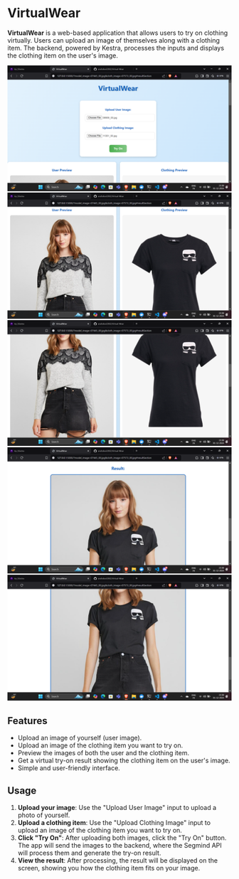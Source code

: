 # VirtualWear

**VirtualWear** is a web-based application that allows users to try on clothing virtually. Users can upload an image of themselves along with a clothing item. The backend, powered by Kestra, processes the inputs and displays the clothing item on the user's image.


![screenshot](https://github.com/anshshori2002/Virtual-Wear/blob/main/Screenshot%20(3).png)
![screenshot](https://github.com/anshshori2002/Virtual-Wear/blob/main/Screenshot%20(4).png)
![screenshot](https://github.com/anshshori2002/Virtual-Wear/blob/main/Screenshot%20(7).png)
![screenshot](https://github.com/anshshori2002/Virtual-Wear/blob/main/Screenshot%20(5).png)
![screenshot](https://github.com/anshshori2002/Virtual-Wear/blob/main/Screenshot%20(6).png)


## Features

- Upload an image of yourself (user image).
- Upload an image of the clothing item you want to try on.
- Preview the images of both the user and the clothing item.
- Get a virtual try-on result showing the clothing item on the user's image.
- Simple and user-friendly interface.





## Usage

1. **Upload your image**: Use the "Upload User Image" input to upload a photo of yourself.
2. **Upload a clothing item**: Use the "Upload Clothing Image" input to upload an image of the clothing item you want to try on.
3. **Click "Try On"**: After uploading both images, click the "Try On" button. The app will send the images to the backend, where the Segmind API will process them and generate the try-on result.
4. **View the result**: After processing, the result will be displayed on the screen, showing you how the clothing item fits on your image.

